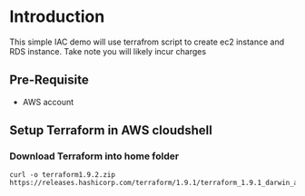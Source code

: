 # Introduction
This simple IAC demo will use terrafrom script to create ec2 instance and RDS instance.
Take note you will likely incur charges 

## Pre-Requisite
- AWS account

## Setup Terraform in AWS cloudshell

### Download Terraform into home folder

```
curl -o terraform1.9.2.zip https://releases.hashicorp.com/terraform/1.9.1/terraform_1.9.1_darwin_arm64.zip
```

   
